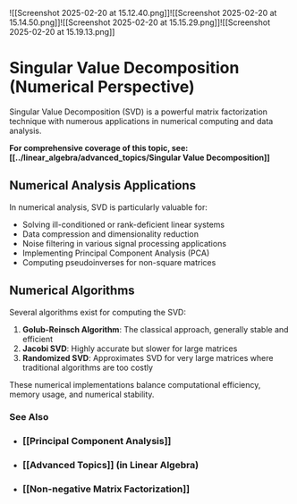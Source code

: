 ![[Screenshot 2025-02-20 at 15.12.40.png]]![[Screenshot 2025-02-20 at 15.14.50.png]]![[Screenshot 2025-02-20 at 15.15.29.png]]![[Screenshot 2025-02-20 at 15.19.13.png]]

# Singular Value Decomposition (Numerical Perspective)

Singular Value Decomposition (SVD) is a powerful matrix factorization technique with numerous applications in numerical computing and data analysis.

**For comprehensive coverage of this topic, see: [[../linear_algebra/advanced_topics/Singular Value Decomposition]]**

## Numerical Analysis Applications

In numerical analysis, SVD is particularly valuable for:

- Solving ill-conditioned or rank-deficient linear systems
- Data compression and dimensionality reduction
- Noise filtering in various signal processing applications
- Implementing Principal Component Analysis (PCA)
- Computing pseudoinverses for non-square matrices

## Numerical Algorithms

Several algorithms exist for computing the SVD:

1. **Golub-Reinsch Algorithm**: The classical approach, generally stable and efficient
2. **Jacobi SVD**: Highly accurate but slower for large matrices
3. **Randomized SVD**: Approximates SVD for very large matrices where traditional algorithms are too costly

These numerical implementations balance computational efficiency, memory usage, and numerical stability.
### See Also

- ### [[Principal Component Analysis]]

- ### [[Advanced Topics]] (in Linear Algebra)

- ### [[Non-negative Matrix Factorization]]